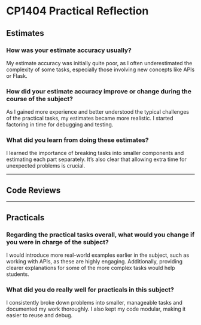 # CP1404 Practical Reflection

## Estimates

### How was your estimate accuracy usually?
My estimate accuracy was initially quite poor, as I often underestimated the complexity of some tasks, especially those involving new concepts like APIs or Flask.

### How did your estimate accuracy improve or change during the course of the subject?
As I gained more experience and better understood the typical challenges of the practical tasks, my estimates became more realistic. I started factoring in time for debugging and testing.

### What did you learn from doing these estimates?
I learned the importance of breaking tasks into smaller components and estimating each part separately. It’s also clear that allowing extra time for unexpected problems is crucial.

---

## Code Reviews

---

## Practicals

### Regarding the practical tasks overall, what would you change if you were in charge of the subject?
I would introduce more real-world examples earlier in the subject, such as working with APIs, as these are highly engaging. Additionally, providing clearer explanations for some of the more complex tasks would help students.

### What did you do really well for practicals in this subject?
I consistently broke down problems into smaller, manageable tasks and documented my work thoroughly. I also kept my code modular, making it easier to reuse and debug.
